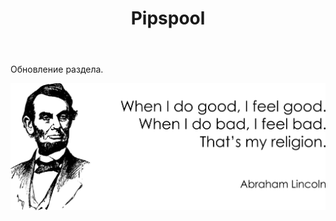 ﻿---
layout: post-ea

title: Pipspool
meta: Pipspool.
logo: pipspool.png
order: 1

category: heroes

lang: ru
ref: pipspool
---

Обновление раздела.

<a data-fancybox="gallery" href="/img/programming/Lincoln.png"><img src="/img/programming/Lincoln.png" alt=""></a>
